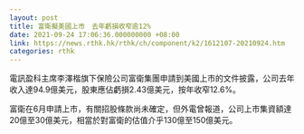 ```yaml
---
layout: post
title: 富衛擬美國上市　去年虧損收窄逾12%
date: 2021-09-24 17:06:36.000000000 +08:00
link: https://news.rthk.hk/rthk/ch/component/k2/1612107-20210924.htm
categories: rthk
---
```


電訊盈科主席李澤楷旗下保險公司富衛集團申請到美國上市的文件披露，公司去年收入達94.9億美元，股東應佔虧損2.43億美元，按年收窄12.6%。

富衛在6月申請上市，有關招股條款尚未確定，但外電曾報道，公司上市集資額達20億至30億美元，相當於對富衛的估值介乎130億至150億美元。
